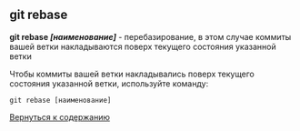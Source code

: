 ## git rebase

**git rebase *[наименование]*** - перебазирование, в этом случае коммиты вашей ветки накладываются поверх текущего состояния указанной ветки

Чтобы коммиты вашей ветки накладывались поверх текущего состояния указанной ветки, используйте команду:

```bash=
git rebase [наименование]
```

[Вернуться к содержанию](/readme.md)